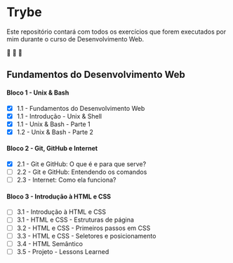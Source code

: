 # Trybe

Este repositório contará com todos os exercícios que forem executados por mim durante o curso de Desenvolvimento Web.

🚀 🚀 🚀




## Fundamentos do Desenvolvimento Web

#### Bloco 1 - Unix & Bash

- [X] 1.1 - Fundamentos do Desenvolvimento Web
- [X] 1.1 - Introdução - Unix & Shell
- [X] 1.1 - Unix & Bash - Parte 1
- [X] 1.2 - Unix & Bash - Parte 2

#### Bloco 2 - Git, GitHub e Internet

- [X] 2.1 - Git e GitHub: O que é e para que serve?
- [ ] 2.2 - Git e GitHub: Entendendo os comandos
- [ ] 2.3 - Internet: Como ela funciona?

#### Bloco 3 - Introdução à HTML e CSS

- [ ] 3.1 - Introdução à HTML e CSS
- [ ] 3.1 - HTML e CSS - Estruturas de página
- [ ] 3.2 - HTML e CSS - Primeiros passos em CSS
- [ ] 3.3 - HTML e CSS - Seletores e posicionamento
- [ ] 3.4 - HTML Semântico
- [ ] 3.5 - Projeto - Lessons Learned
